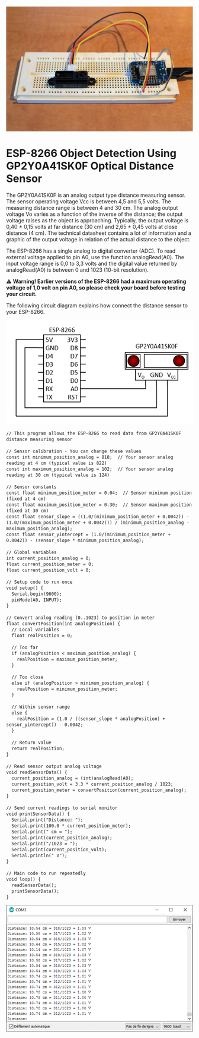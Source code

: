 ![Photo](Photo.jpg)

# ESP-8266 Object Detection Using GP2Y0A41SK0F Optical Distance Sensor

The GP2Y0A41SK0F is an analog output type distance measuring sensor. The sensor operating voltage Vcc is between 4,5 and 5,5 volts. The measuring distance range is between 4 and 30 cm. The analog output voltage Vo varies as a function of the inverse of the distance; the output voltage raises as the object is approaching. Typically, the output voltage is 0,40 ± 0,15 volts at far distance (30 cm) and 2,65 ± 0,45 volts at close distance (4 cm). The technical datasheet contains a lot of information and a graphic of the output voltage in relation of the actual distance to the object.

The ESP-8266 has a single analog to digital converter (ADC). To read external voltage applied to pin A0, use the function analogRead(A0). The input voltage range is 0,0 to 3,3 volts and the digital value returned by analogRead(A0) is between 0 and 1023 (10-bit resolution). 

⚠ **Warning! Earlier versions of the ESP-8266 had a maximum operating voltage of 1,0 volt on pin A0, so please check your board before testing your circuit.**

The following circuit diagram explains how connect the distance sensor to your ESP-8266.

![circuit](Circuit.png)

```
// This program allows the ESP-8266 to read data from GP2Y0A41SK0F distance measuring sensor

// Sensor calibration - You can change these values
const int minimum_position_analog = 818;  // Your sensor analog reading at 4 cm (typical value is 822)
const int maximum_position_analog = 102;  // Your sensor analog reading at 30 cm (typical value is 124)

// Sensor constants
const float minimum_position_meter = 0.04;  // Sensor minimum position (fixed at 4 cm)
const float maximum_position_meter = 0.30;  // Sensor maximum position (fixed at 30 cm)
const float sensor_slope = ((1.0/(minimum_position_meter + 0.0042)) - (1.0/(maximum_position_meter + 0.0042))) / (minimum_position_analog - maximum_position_analog);
const float sensor_yintercept = (1.0/(minimum_position_meter + 0.0042)) - (sensor_slope * minimum_position_analog);

// Global variables
int current_position_analog = 0;
float current_position_meter = 0;
float current_position_volt = 0;

// Setup code to run once
void setup() {
  Serial.begin(9600);
  pinMode(A0, INPUT);
}

// Convert analog reading (0..1023) to position in meter
float convertPosition(int analogPosition) {
  // Local variables
  float realPosition = 0;

  // Too far
  if (analogPosition < maximum_position_analog) {
    realPosition = maximum_position_meter;
  }

  // Too close
  else if (analogPosition > minimum_position_analog) {
    realPosition = minimum_position_meter;
  }

  // Within sensor range
  else {
    realPosition = (1.0 / ((sensor_slope * analogPosition) + sensor_yintercept)) - 0.0042;
  }

  // Return value
  return realPosition;
}

// Read sensor output analog voltage 
void readSensorData() {
  current_position_analog = (int)analogRead(A0);
  current_position_volt = 3.3 * current_position_analog / 1023;
  current_position_meter = convertPosition(current_position_analog);
}

// Send current readings to serial monitor
void printSensorData() {
  Serial.print("Distance: ");
  Serial.print(100.0 * current_position_meter);
  Serial.print(" cm = ");
  Serial.print(current_position_analog);
  Serial.print("/1023 = ");
  Serial.print(current_position_volt);
  Serial.println(" V");
}

// Main code to run repeatedly
void loop() {
  readSensorData();
  printSensorData();
}
```
![Serial Monitor](Output.png)
